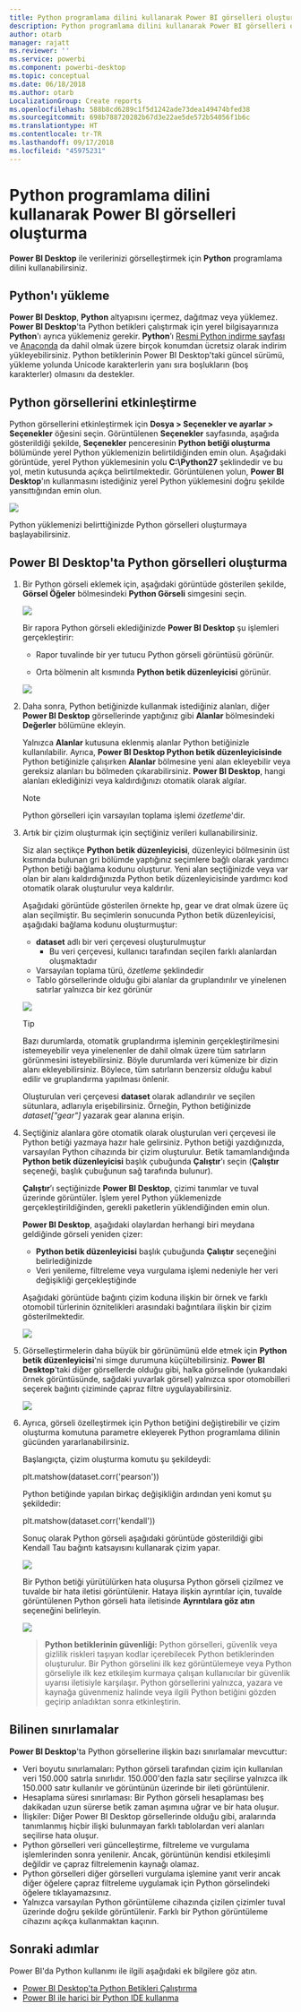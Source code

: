 ```yaml
---
title: Python programlama dilini kullanarak Power BI görselleri oluşturma
description: Python programlama dilini kullanarak Power BI görselleri oluşturma
author: otarb
manager: rajatt
ms.reviewer: ''
ms.service: powerbi
ms.component: powerbi-desktop
ms.topic: conceptual
ms.date: 06/18/2018
ms.author: otarb
LocalizationGroup: Create reports
ms.openlocfilehash: 588b8cd6289c1f5d1242ade73dea149474bfed38
ms.sourcegitcommit: 698b788720282b67d3e22ae5de572b54056f1b6c
ms.translationtype: HT
ms.contentlocale: tr-TR
ms.lasthandoff: 09/17/2018
ms.locfileid: "45975231"
---
```

# <a name="create-power-bi-visuals-using-python"></a>Python programlama dilini kullanarak Power BI görselleri oluşturma
**Power BI Desktop** ile verilerinizi görselleştirmek için **Python** programlama dilini kullanabilirsiniz.

## <a name="install-python"></a>Python'ı yükleme
**Power BI Desktop**, **Python** altyapısını içermez, dağıtmaz veya yüklemez. **Power BI Desktop**'ta Python betikleri çalıştırmak için yerel bilgisayarınıza **Python**'ı ayrıca yüklemeniz gerekir. **Python**’ı [Resmi Python indirme sayfası](https://www.python.org/) ve [Anaconda](https://anaconda.org/anaconda/python/) da dahil olmak üzere birçok konumdan ücretsiz olarak indirim yükleyebilirsiniz. Python betiklerinin Power BI Desktop'taki güncel sürümü, yükleme yolunda Unicode karakterlerin yanı sıra boşlukların (boş karakterler) olmasını da destekler.

## <a name="enable-python-visuals"></a>Python görsellerini etkinleştirme
Python görsellerini etkinleştirmek için **Dosya > Seçenekler ve ayarlar > Seçenekler** öğesini seçin. Görüntülenen **Seçenekler** sayfasında, aşağıda gösterildiği şekilde, **Seçenekler** penceresinin **Python betiği oluşturma** bölümünde yerel Python yüklemenizin belirtildiğinden emin olun. Aşağıdaki görüntüde, yerel Python yüklemesinin yolu **C:\Python27** şeklindedir ve bu yol, metin kutusunda açıkça belirtilmektedir. Görüntülenen yolun, **Power BI Desktop**'ın kullanmasını istediğiniz yerel Python yüklemesini doğru şekilde yansıttığından emin olun.
   
   ![](media/desktop-python-visuals/python-visuals-1.png)

Python yüklemenizi belirttiğinizde Python görselleri oluşturmaya başlayabilirsiniz.

## <a name="create-python-visuals-in-power-bi-desktop"></a>Power BI Desktop'ta Python görselleri oluşturma
1. Bir Python görseli eklemek için, aşağıdaki görüntüde gösterilen şekilde, **Görsel Öğeler** bölmesindeki **Python Görseli** simgesini seçin.
   
   ![](media/desktop-python-visuals/python-visuals-2.png)

   Bir rapora Python görseli eklediğinizde **Power BI Desktop** şu işlemleri gerçekleştirir:
   
   - Rapor tuvalinde bir yer tutucu Python görseli görüntüsü görünür.
   
   - Orta bölmenin alt kısmında **Python betik düzenleyicisi** görünür.
   
   ![](media/desktop-python-visuals/python-visuals-3.png)

2. Daha sonra, Python betiğinizde kullanmak istediğiniz alanları, diğer **Power BI Desktop** görsellerinde yaptığınız gibi **Alanlar** bölmesindeki **Değerler** bölümüne ekleyin. 
    
    Yalnızca **Alanlar** kutusuna eklenmiş alanlar Python betiğinizle kullanılabilir. Ayrıca, **Power BI Desktop Python betik düzenleyicisinde** Python betiğinizle çalışırken **Alanlar** bölmesine yeni alan ekleyebilir veya gereksiz alanları bu bölmeden çıkarabilirsiniz. **Power BI Desktop**, hangi alanları eklediğinizi veya kaldırdığınızı otomatik olarak algılar.
   
   > [!NOTE]
   > Python görselleri için varsayılan toplama işlemi *özetleme*'dir.
   > 
   > 
   
3. Artık bir çizim oluşturmak için seçtiğiniz verileri kullanabilirsiniz. 

    Siz alan seçtikçe **Python betik düzenleyicisi**, düzenleyici bölmesinin üst kısmında bulunan gri bölümde yaptığınız seçimlere bağlı olarak yardımcı Python betiği bağlama kodunu oluşturur. Yeni alan seçtiğinizde veya var olan bir alanı kaldırdığınızda Python betik düzenleyicisinde yardımcı kod otomatik olarak oluşturulur veya kaldırılır.
   
   Aşağıdaki görüntüde gösterilen örnekte hp, gear ve drat olmak üzere üç alan seçilmiştir. Bu seçimlerin sonucunda Python betik düzenleyicisi, aşağıdaki bağlama kodunu oluşturmuştur:
   
   * **dataset** adlı bir veri çerçevesi oluşturulmuştur
     * Bu veri çerçevesi, kullanıcı tarafından seçilen farklı alanlardan oluşmaktadır
   * Varsayılan toplama türü, *özetleme* şeklindedir
   * Tablo görsellerinde olduğu gibi alanlar da gruplandırılır ve yinelenen satırlar yalnızca bir kez görünür
   
   ![](media/desktop-python-visuals/python-visuals-4.png)
   
   > [!TIP]
   > Bazı durumlarda, otomatik gruplandırma işleminin gerçekleştirilmesini istemeyebilir veya yinelenenler de dahil olmak üzere tüm satırların görünmesini isteyebilirsiniz. Böyle durumlarda veri kümenize bir dizin alanı ekleyebilirsiniz. Böylece, tüm satırların benzersiz olduğu kabul edilir ve gruplandırma yapılması önlenir.
   > 
   > 
   
   Oluşturulan veri çerçevesi **dataset** olarak adlandırılır ve seçilen sütunlara, adlarıyla erişebilirsiniz. Örneğin, Python betiğinizde *dataset["gear"]* yazarak gear alanına erişin.

4. Seçtiğiniz alanlara göre otomatik olarak oluşturulan veri çerçevesi ile Python betiği yazmaya hazır hale gelirsiniz. Python betiği yazdığınızda, varsayılan Python cihazında bir çizim oluşturulur. Betik tamamlandığında **Python betik düzenleyicisi** başlık çubuğunda **Çalıştır**'ı seçin (**Çalıştır** seçeneği, başlık çubuğunun sağ tarafında bulunur).
   
    **Çalıştır**’ı seçtiğinizde **Power BI Desktop**, çizimi tanımlar ve tuval üzerinde görüntüler. İşlem yerel Python yüklemenizde gerçekleştirildiğinden, gerekli paketlerin yüklendiğinden emin olun.
   
   **Power BI Desktop**, aşağıdaki olaylardan herhangi biri meydana geldiğinde görseli yeniden çizer:
   
   * **Python betik düzenleyicisi** başlık çubuğunda **Çalıştır** seçeneğini belirlediğinizde
   * Veri yenileme, filtreleme veya vurgulama işlemi nedeniyle her veri değişikliği gerçekleştiğinde

    Aşağıdaki görüntüde bağıntı çizim koduna ilişkin bir örnek ve farklı otomobil türlerinin öznitelikleri arasındaki bağıntılara ilişkin bir çizim gösterilmektedir.

    ![](media/desktop-python-visuals/python-visuals-5.png)

5. Görselleştirmelerin daha büyük bir görünümünü elde etmek için **Python betik düzenleyicisi**'ni simge durumuna küçültebilirsiniz. **Power BI Desktop**'taki diğer görsellerde olduğu gibi, halka görselinde (yukarıdaki örnek görüntüsünde, sağdaki yuvarlak görsel) yalnızca spor otomobilleri seçerek bağıntı çiziminde çapraz filtre uygulayabilirsiniz.

    ![](media/desktop-python-visuals/python-visuals-6.png)

6. Ayrıca, görseli özelleştirmek için Python betiğini değiştirebilir ve çizim oluşturma komutuna parametre ekleyerek Python programlama dilinin gücünden yararlanabilirsiniz.

    Başlangıçta, çizim oluşturma komutu şu şekildeydi:

    plt.matshow(dataset.corr('pearson'))

    Python betiğinde yapılan birkaç değişikliğin ardından yeni komut şu şekildedir:

    plt.matshow(dataset.corr('kendall'))

    Sonuç olarak Python görseli aşağıdaki görüntüde gösterildiği gibi Kendall Tau bağıntı katsayısını kullanarak çizim yapar.

    ![](media/desktop-python-visuals/python-visuals-7.png)

    Bir Python betiği yürütülürken hata oluşursa Python görseli çizilmez ve tuvalde bir hata iletisi görüntülenir. Hataya ilişkin ayrıntılar için, tuvalde görüntülenen Python görseli hata iletisinde **Ayrıntılara göz atın** seçeneğini belirleyin.

    ![](media/desktop-python-visuals/python-visuals-8.png)

    > **Python betiklerinin güvenliği:** Python görselleri, güvenlik veya gizlilik riskleri taşıyan kodlar içerebilecek Python betiklerinden oluşturulur. Bir Python görselini ilk kez görüntülemeye veya Python görseliyle ilk kez etkileşim kurmaya çalışan kullanıcılar bir güvenlik uyarısı iletisiyle karşılaşır. Python görsellerini yalnızca, yazara ve kaynağa güvenmeniz halinde veya ilgili Python betiğini gözden geçirip anladıktan sonra etkinleştirin.
    > 
    > 

## <a name="known-limitations"></a>Bilinen sınırlamalar
**Power BI Desktop**'ta Python görsellerine ilişkin bazı sınırlamalar mevcuttur:

* Veri boyutu sınırlamaları: Python görseli tarafından çizim için kullanılan veri 150.000 satırla sınırlıdır. 150.000'den fazla satır seçilirse yalnızca ilk 150.000 satır kullanılır ve görüntünün üzerinde bir ileti görüntülenir.
* Hesaplama süresi sınırlaması: Bir Python görseli hesaplaması beş dakikadan uzun sürerse betik zaman aşımına uğrar ve bir hata oluşur.
* İlişkiler: Diğer Power BI Desktop görsellerinde olduğu gibi, aralarında tanımlanmış hiçbir ilişki bulunmayan farklı tablolardan veri alanları seçilirse hata oluşur.
* Python görselleri veri güncelleştirme, filtreleme ve vurgulama işlemlerinden sonra yenilenir. Ancak, görüntünün kendisi etkileşimli değildir ve çapraz filtrelemenin kaynağı olamaz.
* Python görselleri diğer görselleri vurgulama işlemine yanıt verir ancak diğer öğelere çapraz filtreleme uygulamak için Python görselindeki öğelere tıklayamazsınız.
* Yalnızca varsayılan Python görüntüleme cihazında çizilen çizimler tuval üzerinde doğru şekilde görüntülenir. Farklı bir Python görüntüleme cihazını açıkça kullanmaktan kaçının.

## <a name="next-steps"></a>Sonraki adımlar
Power BI'da Python kullanımı ile ilgili aşağıdaki ek bilgilere göz atın.

* [Power BI Desktop'ta Python Betikleri Çalıştırma](desktop-python-scripts.md)
* [Power BI ile harici bir Python IDE kullanma](desktop-python-ide.md)

